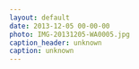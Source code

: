 ```yaml
---
layout: default
date: 2013-12-05 00-00-00
photo: IMG-20131205-WA0005.jpg
caption_header: unknown
caption: unknown
---
```

